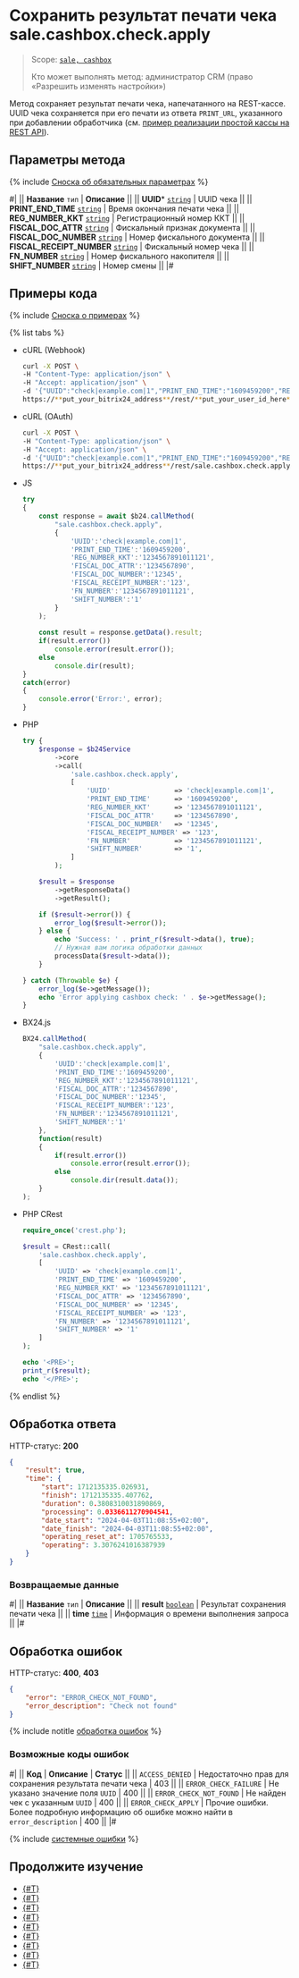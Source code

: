 # Сохранить результат печати чека sale.cashbox.check.apply

> Scope: [`sale, cashbox`](../../scopes/permissions.md)
>
> Кто может выполнять метод: администратор CRM (право «Разрешить изменять настройки»)

Метод сохраняет результат печати чека, напечатанного на REST-кассе. UUID чека сохраняется при его печати из ответа `PRINT_URL`, указанного при добавлении обработчика (см. [пример реализации простой кассы на REST API](../../../tutorials/sale/cashbox-add-example.md)).

## Параметры метода

{% include [Сноска об обязательных параметрах](../../../_includes/required.md) %}

#|
|| **Название**
`тип` | **Описание** ||
|| **UUID***
[`string`](../../data-types.md) | UUID чека ||
|| **PRINT_END_TIME**
[`string`](../../data-types.md) | Время окончания печати чека ||
|| **REG_NUMBER_KKT**
[`string`](../../data-types.md) | Регистрационный номер ККТ ||
|| **FISCAL_DOC_ATTR**
[`string`](../../data-types.md) | Фискальный признак документа ||
|| **FISCAL_DOC_NUMBER**
[`string`](../../data-types.md) | Номер фискального документа ||
|| **FISCAL_RECEIPT_NUMBER**
[`string`](../../data-types.md) | Фискальный номер чека ||
|| **FN_NUMBER**
[`string`](../../data-types.md) | Номер фискального накопителя ||
|| **SHIFT_NUMBER**
[`string`](../../data-types.md) | Номер смены ||
|#

## Примеры кода

{% include [Сноска о примерах](../../../_includes/examples.md) %}

{% list tabs %}

- cURL (Webhook)

    ```bash
    curl -X POST \
    -H "Content-Type: application/json" \
    -H "Accept: application/json" \
    -d '{"UUID":"check|example.com|1","PRINT_END_TIME":"1609459200","REG_NUMBER_KKT":"1234567891011121","FISCAL_DOC_ATTR":"1234567890","FISCAL_DOC_NUMBER":"12345","FISCAL_RECEIPT_NUMBER":"123","FN_NUMBER":"1234567891011121","SHIFT_NUMBER":"1"}' \
    https://**put_your_bitrix24_address**/rest/**put_your_user_id_here**/**put_your_webbhook_here**/sale.cashbox.check.apply
    ```

- cURL (OAuth)

    ```bash
    curl -X POST \
    -H "Content-Type: application/json" \
    -H "Accept: application/json" \
    -d '{"UUID":"check|example.com|1","PRINT_END_TIME":"1609459200","REG_NUMBER_KKT":"1234567891011121","FISCAL_DOC_ATTR":"1234567890","FISCAL_DOC_NUMBER":"12345","FISCAL_RECEIPT_NUMBER":"123","FN_NUMBER":"1234567891011121","SHIFT_NUMBER":"1","auth":"**put_access_token_here**"}' \
    https://**put_your_bitrix24_address**/rest/sale.cashbox.check.apply
    ```

- JS


    ```js
    try
    {
    	const response = await $b24.callMethod(
    		"sale.cashbox.check.apply",
    		{
    			'UUID':'check|example.com|1',
    			'PRINT_END_TIME':'1609459200',
    			'REG_NUMBER_KKT':'1234567891011121',
    			'FISCAL_DOC_ATTR':'1234567890',
    			'FISCAL_DOC_NUMBER':'12345',
    			'FISCAL_RECEIPT_NUMBER':'123',
    			'FN_NUMBER':'1234567891011121',
    			'SHIFT_NUMBER':'1'
    		}
    	);
    	
    	const result = response.getData().result;
    	if(result.error())
    		console.error(result.error());
    	else
    		console.dir(result);
    }
    catch(error)
    {
    	console.error('Error:', error);
    }
    ```

- PHP


    ```php
    try {
        $response = $b24Service
            ->core
            ->call(
                'sale.cashbox.check.apply',
                [
                    'UUID'                => 'check|example.com|1',
                    'PRINT_END_TIME'      => '1609459200',
                    'REG_NUMBER_KKT'      => '1234567891011121',
                    'FISCAL_DOC_ATTR'     => '1234567890',
                    'FISCAL_DOC_NUMBER'   => '12345',
                    'FISCAL_RECEIPT_NUMBER' => '123',
                    'FN_NUMBER'           => '1234567891011121',
                    'SHIFT_NUMBER'        => '1',
                ]
            );
    
        $result = $response
            ->getResponseData()
            ->getResult();
    
        if ($result->error()) {
            error_log($result->error());
        } else {
            echo 'Success: ' . print_r($result->data(), true);
            // Нужная вам логика обработки данных
            processData($result->data());
        }
    
    } catch (Throwable $e) {
        error_log($e->getMessage());
        echo 'Error applying cashbox check: ' . $e->getMessage();
    }
    ```

- BX24.js

    ```js
    BX24.callMethod(
        "sale.cashbox.check.apply",
        {
            'UUID':'check|example.com|1',
            'PRINT_END_TIME':'1609459200',
            'REG_NUMBER_KKT':'1234567891011121',
            'FISCAL_DOC_ATTR':'1234567890',
            'FISCAL_DOC_NUMBER':'12345',
            'FISCAL_RECEIPT_NUMBER':'123',
            'FN_NUMBER':'1234567891011121',
            'SHIFT_NUMBER':'1'
        },
        function(result)
        {
            if(result.error())
                console.error(result.error());
            else
                console.dir(result.data());
        }
    );
    ```

- PHP CRest

    ```php
    require_once('crest.php');

    $result = CRest::call(
        'sale.cashbox.check.apply',
        [
            'UUID' => 'check|example.com|1',
            'PRINT_END_TIME' => '1609459200',
            'REG_NUMBER_KKT' => '1234567891011121',
            'FISCAL_DOC_ATTR' => '1234567890',
            'FISCAL_DOC_NUMBER' => '12345',
            'FISCAL_RECEIPT_NUMBER' => '123',
            'FN_NUMBER' => '1234567891011121',
            'SHIFT_NUMBER' => '1'
        ]
    );

    echo '<PRE>';
    print_r($result);
    echo '</PRE>';
    ```

{% endlist %}

## Обработка ответа

HTTP-статус: **200**

```json
{
    "result": true,
    "time": {
        "start": 1712135335.026931,
        "finish": 1712135335.407762,
        "duration": 0.3808310031890869,
        "processing": 0.0336611270904541,
        "date_start": "2024-04-03T11:08:55+02:00",
        "date_finish": "2024-04-03T11:08:55+02:00",
        "operating_reset_at": 1705765533,
        "operating": 3.3076241016387939
    }
}
```

### Возвращаемые данные

#|
|| **Название**
`тип` | **Описание** ||
|| **result**
[`boolean`](../../data-types.md) | Результат сохранения печати чека ||
|| **time**
[`time`](../../data-types.md) | Информация о времени выполнения запроса ||
|#

## Обработка ошибок

HTTP-статус: **400**, **403**

```json
{ 
    "error": "ERROR_CHECK_NOT_FOUND", 
    "error_description": "Check not found" 
}
```

{% include notitle [обработка ошибок](../../../_includes/error-info.md) %}

### Возможные коды ошибок

#|
|| **Код** | **Описание** | **Статус** ||
|| `ACCESS_DENIED` | Недостаточно прав для сохранения результата печати чека | 403 ||
|| `ERROR_CHECK_FAILURE` | Не указано значение поля `UUID` | 400 ||
|| `ERROR_CHECK_NOT_FOUND` | Не найден чек с указанным `UUID` | 400 ||
|| `ERROR_CHECK_APPLY` | Прочие ошибки. Более подробную информацию об ошибке можно найти в `error_description` | 400 ||
|#

{% include [системные ошибки](../../../_includes/system-errors.md) %}

## Продолжите изучение

- [{#T}](./sale-cashbox-handler-add.md)
- [{#T}](./sale-cashbox-handler-update.md)
- [{#T}](./sale-cashbox-handler-list.md)
- [{#T}](./sale-cashbox-handler-delete.md)
- [{#T}](./sale-cashbox-add.md)
- [{#T}](./sale-cashbox-update.md)
- [{#T}](./sale-cashbox-list.md)
- [{#T}](./sale-cashbox-delete.md)
- [{#T}](../../../tutorials/sale/cashbox-add-example.md)